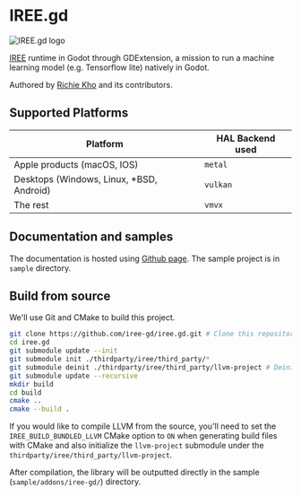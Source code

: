 # IREE.gd

![IREE.gd logo](./graphics/logo.svg)

[IREE](https://github.com/iree-org/iree) runtime in Godot through GDExtension, a mission to run a machine learning model (e.g. Tensorflow lite) natively in Godot.

Authored by [Richie Kho](https://github.com/RechieKho) and its contributors.

## Supported Platforms

| Platform                                  | HAL Backend used |
| ----------------------------------------- | ---------------- |
| Apple products (macOS, IOS)               | `metal`          |
| Desktops (Windows, Linux, \*BSD, Android) | `vulkan`         |
| The rest                                  | `vmvx`           |

## Documentation and samples

The documentation is hosted using [Github page](https://iree-gd.github.io/iree.gd.docs/).
The sample project is in `sample` directory.

## Build from source

We'll use Git and CMake to build this project.

```sh
git clone https://github.com/iree-gd/iree.gd.git # Clone this repository.
cd iree.gd
git submodule update --init
git submodule init ./thirdparty/iree/third_party/*
git submodule deinit ./thirdparty/iree/third_party/llvm-project # Deinitialize `llvm-project` since we don't want to compile the compiler.
git submodule update --recursive
mkdir build
cd build
cmake ..
cmake --build .
```

If you would like to compile LLVM from the source, you'll need to set the `IREE_BUILD_BUNDLED_LLVM` CMake option to `ON` when generating build files with CMake and also initialize the `llvm-project` submodule under the `thirdparty/iree/third_party/llvm-project`.

After compilation, the library will be outputted directly in the sample (`sample/addons/iree-gd/`) directory.
